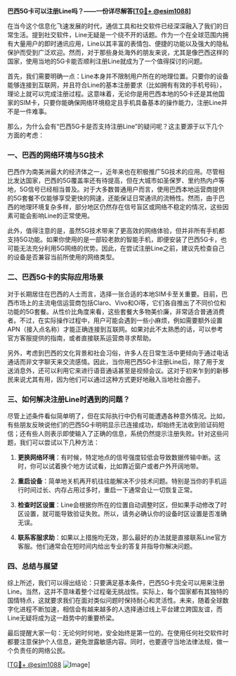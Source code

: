 **巴西5G卡可以注册Line吗？——一份详尽解答[[TG💪+ @esim1088](https://t.me/s/esim1088)]**

在当今这个信息化飞速发展的时代，通信工具和社交软件已经深深融入了我们的日常生活。提到社交软件，Line无疑是一个绕不开的话题。作为一个在全球范围内拥有大量用户的即时通讯应用，Line以其丰富的表情包、便捷的功能以及强大的隐私保护而受到广泛欢迎。然而，对于那些身处海外的朋友来说，尤其是像巴西这样的国家，使用当地的5G卡能否顺利注册Line就成为了一个值得探讨的问题。

首先，我们需要明确一点：Line本身并不限制用户所在的地理位置。只要你的设备能够连接到互联网，并且符合Line的基本注册要求（比如拥有有效的手机号码），理论上就可以完成注册过程。这意味着，无论你是用巴西本地的5G卡还是其他国家的SIM卡，只要你能确保网络环境稳定且手机具备基本的操作能力，注册Line并不是一件难事。

那么，为什么会有“巴西5G卡是否支持注册Line”的疑问呢？这主要源于以下几个方面的考虑：

### 一、巴西的网络环境与5G技术

巴西作为南美洲最大的经济体之一，近年来也在积极推广5G技术的应用。尽管相比发达国家，巴西的5G覆盖率还有待提高，但在大城市如圣保罗、里约热内卢等地，5G信号已经相当普及。对于大多数普通用户而言，使用巴西本地运营商提供的5G套餐不仅能够享受更快的网速，还能保证日常通讯的流畅性。然而，由于巴西的地理环境复杂多样，部分地区仍然存在信号盲区或网络不稳定的情况，这些因素可能会影响Line的正常使用。

此外，值得注意的是，虽然5G技术带来了更高效的网络体验，但并非所有手机都支持5G功能。如果你使用的是一部较老款的智能手机，即便安装了巴西5G卡，也可能无法充分利用5G网络的优势。因此，在尝试注册Line之前，建议先检查自己的设备是否兼容当前所使用的网络类型。

### 二、巴西5G卡的实际应用场景

对于长期居住在巴西的人士而言，选择一张合适的本地SIM卡至关重要。目前，巴西市场上的主流电信运营商包括Claro、Vivo和Oi等，它们各自推出了不同价位和功能的5G套餐。从性价比角度来看，这些套餐大多物美价廉，非常适合普通消费者。不过，在实际操作过程中，用户可能会遇到一些小麻烦，例如需要额外设置APN（接入点名称）才能正确连接到互联网。如果对此不太熟悉的话，可以参考官方客服提供的指南，或者直接联系运营商寻求帮助。

另外，考虑到巴西的文化背景和社会习俗，许多人在日常生活中更倾向于通过电话通话而非文字聊天来交流感情。因此，当你用巴西5G卡注册Line后，除了用于发送消息外，还可以利用它来进行语音通话甚至是视频会议。这对于初来乍到的新移民来说尤其有用，因为他们可以通过这种方式更好地融入当地社会圈子。

### 三、如何解决注册Line时遇到的问题？

尽管上述条件看似简单明了，但在实际执行中仍有可能遭遇各种意外情况。比如，有些朋友反映说他们的巴西5G卡明明显示已连接成功，却始终无法收到验证码短信；还有些人则表示即使输入了正确的信息，系统仍然提示注册失败。针对这些问题，我们可以尝试以下几种方法：

1. **更换网络环境**：有时候，特定地点的信号强度较低会导致数据传输中断。这时，你可以试着换个地方试试看，比如靠近窗户或者户外开阔地带。
   
2. **重启设备**：简单地关机再开机往往能解决不少技术问题。特别是当你的手机运行时间过长、内存占用过多时，重启一下通常会让一切恢复正常。

3. **检查时区设置**：Line会根据你所在的位置自动调整时区，但如果手动修改了时区设置，就可能导致验证失败。所以，请务必确认你的设备时区设置是否准确无误。

4. **联系客服求助**：如果以上措施均无效，那么最好的办法就是直接联系Line官方客服。他们通常会在短时间内给出专业的答复并指导你解决问题。

### 四、总结与展望

综上所述，我们可以得出结论：只要满足基本条件，巴西5G卡完全可以用来注册Line。当然，这并不意味着整个过程毫无挑战性。实际上，每个国家都有其独特的国情特点，这就要求我们在面对类似问题时保持耐心和灵活性。未来，随着全球数字化进程不断加速，相信会有越来越多的人选择通过线上平台建立跨国友谊，而Line无疑将成为这一趋势中的重要桥梁。

最后提醒大家一句：无论何时何地，安全始终是第一位的。在使用任何社交软件时都要注意保护个人信息，避免泄露敏感内容。同时，也要遵守当地法律法规，做一个负责任的网络公民。

[[TG💪+ @esim1088](https://t.me/s/esim1088) ![Image](https://i.postimg.cc/4NQfJmqS/Snipaste-2025-05-13-00-14-12.png)]